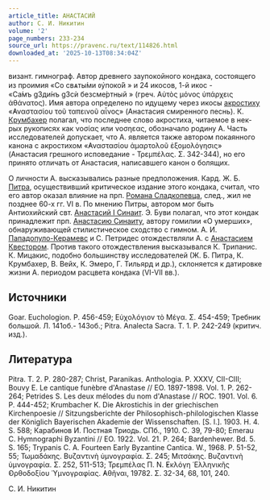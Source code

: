 ```yaml
---
article_title: АНАСТАСИЙ
author: С. И. Никитин
volume: '2'
page_numbers: 233-234
source_url: https://pravenc.ru/text/114826.html
downloaded_at: '2025-10-13T08:34:04Z'
---
```


визант. гимнограф. Автор древнего заупокойного кондака, состоящего из проимия «<span class="cu">Со</span> <span class="cu">свѧты́ми</span> <span class="cu">ᲂу҆поко́й</span> » и 24 икосов, 1-й икос - «<span class="cu">Са́мъ</span> <span class="cu">g3ди́нъ</span> <span class="cu">g3сѝ</span> <span class="cu">безсме́ртный</span> » (греч. Αὐτὸς μόνος ὑπάρχεις ἀθάνατος). Имя автора определено по идущему через икосы [акростиху](https://pravenc.ru/text/акростиху.html) «̓Αναστασίου τοῦ ταπεινοῦ αἶνος» (Анастасия cмиренного песнь). К. [Крумбахер](https://pravenc.ru/text/Крумбахер.html) полагал, что последнее слово акростиха, читаемое в нек-рых рукописях как νοσίας или νοσηεας, обозначало родину А. Часть исследователей допускает, что А. является также автором покаянного канона с акростихом «̓Αναστασίου ἁμαρτολοῦ ἐξομολόγησις» (Анастасия грешного исповедание - Τρεμπέλας. Σ. 342-344), но его принято отличать от Анастасия, написавшего канон о болящих.

О личности А. высказывались разные предположения. Кард. Ж. Б. [Питра](https://pravenc.ru/text/Питра.html), осуществивший критическое издание этого кондака, считал, что его автор оказал влияние на прп. [Романа Сладкопевца](<https://pravenc.ru/text/Романа Сладкопевца.html>), след., жил не позднее 60-х гг. VI в. По мнению Питры, автором мог быть Антиохийский свт. [Анастасий I Синаит](<https://pravenc.ru/text/Анастасий I Синаит.html>). Э. Буви полагал, что этот кондак принадлежит прп. [Анастасию Синаиту](<https://pravenc.ru/text/Анастасий Синаит.html>), автору гомилии «О умерших», обнаруживающей стилистическое сходство с гимном. А. И. [Пападопуло-Керамевс](https://pravenc.ru/text/Пападопуло-Керамевс.html) и С. Петридес отождествляли А. с [Анастасием Квестором](<https://pravenc.ru/text/Анастасий Квестор.html>). Против такого отождествления высказывался К. Трипанис. К. Мицакис, подобно большинству исследователей (Ж. Б. Питра, К. Крумбахер, В. Вейх, К. Эмеро, Г. Тильярд и др.), склоняется к датировке жизни А. периодом расцвета кондака (VI-VII вв.).

## Источники

Goar. Euchologion. P. 456-459; Εὐχολόγιον τὸ Μέγα. Σ. 454-459; Требник большой. Л. 141об.- 143об.; Pitra. Analecta Sacra. T. 1. P. 242-249 (критич. изд.).

## Литература

Pitra. T. 2. P. 280-287; Christ, Paranikas. Anthologia. P. XXXV, CII-CIII; Bouvy E. Le cantique funèbre d'Anastase // EO. 1897-1898. Vol. 1. P. 262-264; Petrides S. Les deux mélodes du nom d'Anastase // ROC. 1901. Vol. 6. P. 444-452; Krumbacher K. Die Akrostichis in der griechischen Kirchenpoesie // Sitzungsberichte der Philosophisch-philologischen Klasse der Königlich Bayerischen Akademie der Wissenschaften. [S. l.]. 1903. H. 4. S. 588; Карабинов И. Постная Триодь. СПб., 1910. С. 39, 79-80; Emerau C. Hymnographi Byzantini // EO. 1922. Vol. 21. P. 264; Bardenhewer. Bd. 5. S. 165; Trypanis C. A. Fourteen Early Byzantine Cantica. W., 1968. P. 51-52, 55; Τωμαδάκης. Βυζαντινὴ ὑμνογραφία. Σ. 245; Μιτσάκης. Βυζαντινὴ ὑμνογραφία. Σ. 252, 511-513; Τρεμπέλας Π. Ν. ̓Εκλόγη ῾Ελληνικῆς ̓Ορθοδοξίου ῾Υμνογραφίας. ̓Αθῆναι, 19782. Σ. 32-34, 68, 101, 240.

С. И. Никитин
